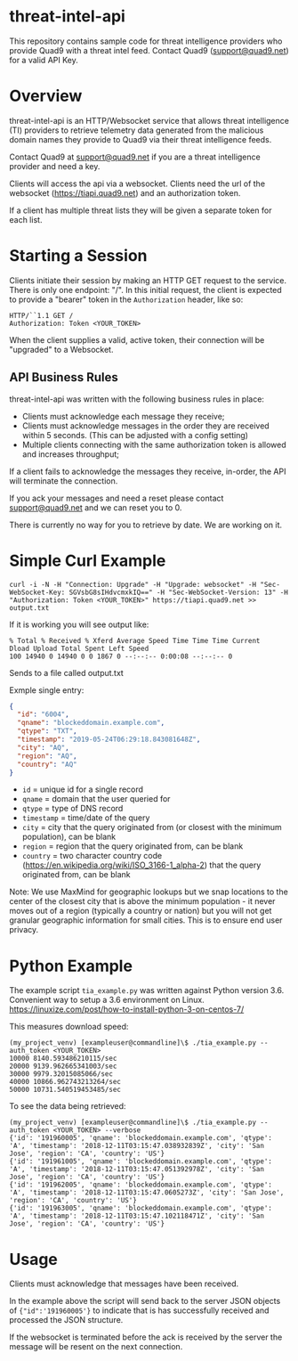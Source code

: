 # threat-intel-api

This repository contains sample code for threat intelligence providers who provide Quad9 with a threat intel feed. Contact Quad9 (support@quad9.net) for a valid API Key.

# Overview

threat-intel-api is an HTTP/Websocket service that allows threat intelligence (TI) providers to retrieve telemetry data generated from the malicious domain names they provide to Quad9 via their threat intelligence feeds.

Contact Quad9 at support@quad9.net if you are a threat intelligence provider and need a key.

Clients will access the api via a websocket.
Clients need the url of the websocket (https://tiapi.quad9.net) and an authorization token.

If a client has multiple threat lists they will be given a separate token for each list.

# Starting a Session

Clients initiate their session by making an HTTP GET request to the service. There is only one endpoint: "/". In this initial request, the client is expected to provide a "bearer" token in the `Authorization` header, like so:

```http
HTTP/``1.1 GET /
Authorization: Token <YOUR_TOKEN>
```

When the client supplies a valid, active token, their connection will be "upgraded" to a Websocket.

## API Business Rules

threat-intel-api was written with the following business rules in place:

- Clients must acknowledge each message they receive;
- Clients must acknowledge messages in the order they are received within 5 seconds. (This can be adjusted with a config setting)
- Multiple clients connecting with the same authorization token is allowed and increases throughput;

If a client fails to acknowledge the messages they receive, in-order, the API will terminate the connection.

If you ack your messages and need a reset please contact support@quad9.net and we can reset you to 0.

There is currently no way for you to retrieve by date. We are working on it.

# Simple Curl Example

```shell
curl -i -N -H "Connection: Upgrade" -H "Upgrade: websocket" -H "Sec-WebSocket-Key: SGVsbG8sIHdvcmxkIQ==" -H "Sec-WebSocket-Version: 13" -H "Authorization: Token <YOUR_TOKEN>" https://tiapi.quad9.net >> output.txt
```

If it is working you will see output like:

```shell
% Total % Received % Xferd Average Speed Time Time Time Current
Dload Upload Total Spent Left Speed
100 14940 0 14940 0 0 1867 0 --:--:-- 0:00:08 --:--:-- 0
```

Sends to a file called output.txt

Exmple single entry:

```json
{
  "id": "6004",
  "qname": "blockeddomain.example.com",
  "qtype": "TXT",
  "timestamp": "2019-05-24T06:29:18.843081648Z",
  "city": "AQ",
  "region": "AQ",
  "country": "AQ"
}
```

- `id` = unique id for a single record
- `qname` = domain that the user queried for
- `qtype` = type of DNS record
- `timestamp` = time/date of the query
- `city` = city that the query originated from (or closest with the minimum population), can be blank
- `region` = region that the query originated from, can be blank
- `country` = two character country code (https://en.wikipedia.org/wiki/ISO_3166-1_alpha-2) that the query originated from, can be blank

Note: We use MaxMind for geographic lookups but we snap locations to the center of the closest city that is above the minimum population - it never moves out of a region (typically a country or nation) but you will not get granular geographic information for small cities. This is to ensure end user privacy.

# Python Example

The example script `tia_example.py` was written against Python version 3.6.
Convenient way to setup a 3.6 environment on Linux. https://linuxize.com/post/how-to-install-python-3-on-centos-7/

This measures download speed:

```shell
(my_project_venv) [exampleuser@commandline]\$ ./tia_example.py --auth_token <YOUR_TOKEN>
10000 8140.593486210115/sec
20000 9139.962665341003/sec
30000 9979.32015085066/sec
40000 10866.962743213264/sec
50000 10731.540519453485/sec
```

To see the data being retrieved:

```shell
(my_project_venv) [exampleuser@commandline]\$ ./tia_example.py --auth_token <YOUR_TOKEN> --verbose
{'id': '191960005', 'qname': 'blockeddomain.example.com', 'qtype': 'A', 'timestamp': '2018-12-11T03:15:47.038932839Z', 'city': 'San Jose', 'region': 'CA', 'country': 'US'}
{'id': '191961005', 'qname': 'blockeddomain.example.com', 'qtype': 'A', 'timestamp': '2018-12-11T03:15:47.051392978Z', 'city': 'San Jose', 'region': 'CA', 'country': 'US'}
{'id': '191962005', 'qname': 'blockeddomain.example.com', 'qtype': 'A', 'timestamp': '2018-12-11T03:15:47.0605273Z', 'city': 'San Jose', 'region': 'CA', 'country': 'US'}
{'id': '191963005', 'qname': 'blockeddomain.example.com', 'qtype': 'A', 'timestamp': '2018-12-11T03:15:47.102118471Z', 'city': 'San Jose', 'region': 'CA', 'country': 'US'}
```

# Usage

Clients must acknowledge that messages have been received.

In the example above the script will send back to the server JSON objects of `{"id":'191960005'}` to indicate that is has successfully received and processed the JSON structure.

If the websocket is terminated before the ack is received by the server the message will be resent on the next connection.
